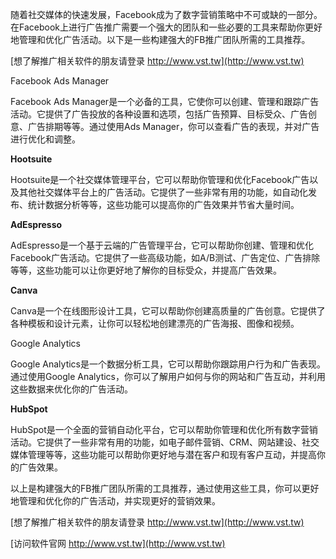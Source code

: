 随着社交媒体的快速发展，Facebook成为了数字营销策略中不可或缺的一部分。在Facebook上进行广告推广需要一个强大的团队和一些必要的工具来帮助你更好地管理和优化广告活动。以下是一些构建强大的FB推广团队所需的工具推荐。

[想了解推广相关软件的朋友请登录 http://www.vst.tw](http://www.vst.tw)

Facebook Ads Manager

Facebook Ads Manager是一个必备的工具，它使你可以创建、管理和跟踪广告活动。它提供了广告投放的各种设置和选项，包括广告预算、目标受众、广告创意、广告排期等等。通过使用Ads Manager，你可以查看广告的表现，并对广告进行优化和调整。

**Hootsuite**

Hootsuite是一个社交媒体管理平台，它可以帮助你管理和优化Facebook广告以及其他社交媒体平台上的广告活动。它提供了一些非常有用的功能，如自动化发布、统计数据分析等等，这些功能可以提高你的广告效果并节省大量时间。

**AdEspresso**

AdEspresso是一个基于云端的广告管理平台，它可以帮助你创建、管理和优化Facebook广告活动。它提供了一些高级功能，如A/B测试、广告定位、广告排除等等，这些功能可以让你更好地了解你的目标受众，并提高广告效果。

**Canva**

Canva是一个在线图形设计工具，它可以帮助你创建高质量的广告创意。它提供了各种模板和设计元素，让你可以轻松地创建漂亮的广告海报、图像和视频。

Google Analytics

Google Analytics是一个数据分析工具，它可以帮助你跟踪用户行为和广告表现。通过使用Google Analytics，你可以了解用户如何与你的网站和广告互动，并利用这些数据来优化你的广告活动。

**HubSpot**

HubSpot是一个全面的营销自动化平台，它可以帮助你管理和优化所有数字营销活动。它提供了一些非常有用的功能，如电子邮件营销、CRM、网站建设、社交媒体管理等等，这些功能可以帮助你更好地与潜在客户和现有客户互动，并提高你的广告效果。

以上是构建强大的FB推广团队所需的工具推荐，通过使用这些工具，你可以更好地管理和优化你的广告活动，并实现更好的营销效果。

[想了解推广相关软件的朋友请登录 http://www.vst.tw](http://www.vst.tw)


[访问软件官网 http://www.vst.tw](http://www.vst.tw)
